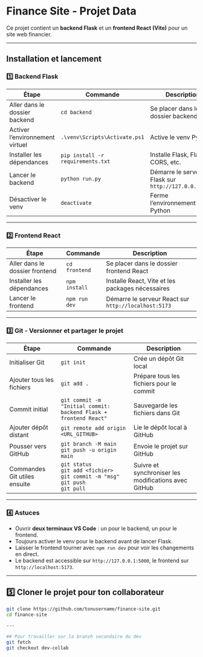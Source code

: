 # Finance Site - Projet Data

Ce projet contient un **backend Flask** et un **frontend React (Vite)** pour un site web financier.  

---

## Installation et lancement

### 1️⃣ Backend Flask

| Étape | Commande | Description |
|-------|----------|-------------|
| Aller dans le dossier backend | `cd backend` | Se placer dans le dossier backend Flask |
| Activer l’environnement virtuel | `.\venv\Scripts\Activate.ps1` | Active le venv Python |
| Installer les dépendances | `pip install -r requirements.txt` | Installe Flask, Flask-CORS, etc. |
| Lancer le backend | `python run.py` | Démarre le serveur Flask sur `http://127.0.0.1:5000` |
| Désactiver le venv | `deactivate` | Ferme l’environnement virtuel Python |

---

### 2️⃣ Frontend React

| Étape | Commande | Description |
|-------|----------|-------------|
| Aller dans le dossier frontend | `cd frontend` | Se placer dans le dossier frontend React |
| Installer les dépendances | `npm install` | Installe React, Vite et les packages nécessaires |
| Lancer le frontend | `npm run dev` | Démarre le serveur React sur `http://localhost:5173` |

---

### 3️⃣ Git - Versionner et partager le projet

| Étape | Commande | Description |
|-------|----------|-------------|
| Initialiser Git | `git init` | Crée un dépôt Git local |
| Ajouter tous les fichiers | `git add .` | Prépare tous les fichiers pour le commit |
| Commit initial | `git commit -m "Initial commit: backend Flask + frontend React"` | Sauvegarde les fichiers dans Git |
| Ajouter dépôt distant | `git remote add origin <URL_GITHUB>` | Lie le dépôt local à GitHub |
| Pousser vers GitHub | `git branch -M main` <br> `git push -u origin main` | Envoie le projet sur GitHub |
| Commandes Git utiles ensuite | `git status` <br> `git add <fichier>` <br> `git commit -m "msg"` <br> `git push` <br> `git pull` | Suivre et synchroniser les modifications avec GitHub |

---

### 4️⃣ Astuces

- Ouvrir **deux terminaux VS Code** : un pour le backend, un pour le frontend.  
- Toujours activer le venv pour le backend avant de lancer Flask.  
- Laisser le frontend tourner avec `npm run dev` pour voir les changements en direct.  
- Le backend est accessible sur `http://127.0.0.1:5000`, le frontend sur `http://localhost:5173`.  

---

## 5️⃣ Cloner le projet pour ton collaborateur

```bash
git clone https://github.com/tonusername/finance-site.git
cd finance-site

---

## Pour travailler sur la bransh secondaire du dev
git fetch
git checkout dev-collab



